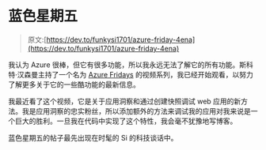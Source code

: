 # 蓝色星期五

> 原文:[https://dev.to/funkysi1701/azure-friday-4ena](https://dev.to/funkysi1701/azure-friday-4ena)

我认为 Azure 很棒，但它有很多功能，所以我永远无法了解它的所有功能。斯科特·汉森曼主持了一个名为 [Azure Fridays](https://channel9.msdn.com/Shows/Azure-Friday) 的视频系列，我已经开始观看，以努力了解更多关于它的一些酷功能的最新信息。

我最近看了这个视频，它是关于应用洞察和通过创建快照调试 web 应用的新方法。我是应用洞察的忠实粉丝，所以添加额外的方法来调试我的应用对我来说是一个巨大的胜利。一旦我在代码中实现了这个特性，我会毫不犹豫地写博客。

蓝色星期五的帖子最先出现在时髦的 Si 的科技谈话中。